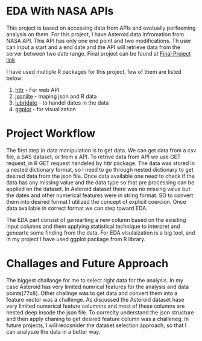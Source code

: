 # EDA With NASA APIs

This project is based on accessing data from APIs and evetually perfoeming analysis on them. For this project, I have Asteroid data infromation from  NASA API.
This API has only one end point and two modifications. Th user can input a start and a end date and the API will retrieve data from the server between two date range.
Final project can be found at [Final Project link](https://sbgadhwala.github.io/ST558_Project2/)

I have used multiple R packages for this project, few of them are listed below:
1. [httr](https://httr.r-lib.org/) -  For web API
2. [jsonlite](https://cran.r-project.org/web/packages/jsonlite/vignettes/json-aaquickstart.html) - maping json and R data
3. [lubridate](https://lubridate.tidyverse.org/) - to handel dates in the data 
4. [ggplot](https://ggplot2.tidyverse.org/) - for visualization


# Project Workflow
The first step in data manipulation is to get data. We can get data from a csv file, a SAS dataset, or from a API. To retrive data from API we use GET request, in R GET request handeled by httr package. The data was stored in a nested dictionary format, so I need to go through nested dictionary to get desired data from the json file. Once data available one need to check if the data has any missing value and the data type so that pre processing can be applied on the dataset. In Asteroid dataset there was no missing value but the dates and other numerical features were in string format. SO to convert them into desired format I utilized the concept of explicit coercion. Once data available in correct format we can step toward EDA.

The EDA part consist of genearting a new column based on the exisiting input columns and them applying statistical technique to interpret and genearte some finding from the data. For EDA visulaization is a big tool, and in my project I have used ggplot package from R library.

# Challages and Future Approach
The biggest challange for me to select right data for the analysis. In my case Asteroid has very limited numrical features for the analysis and data points[77x8]. Other challnge was to get data and convert them into a feature vector was a challenge. As discussed the Asteroid dataset hase very limited numerical feature columnns and most of these columns are nested deep insode the json file. To correclty understand the json structure and then apply chaning to get desired feature column was a challeneg. 
In future projects, I will recosnider the dataset selection approach, so that I can analysze the data in a better way. 
